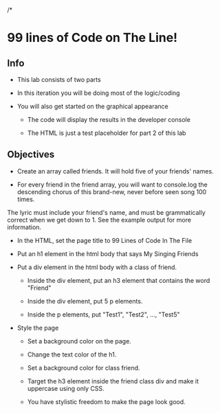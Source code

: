 /*
# 99 lines of Code on The Line!

## Info

* This lab consists of two parts

* In this iteration you will be doing most of the logic/coding

* You will also get started on the graphical appearance

    * The code will display the results in the developer console

    * The HTML is just a test placeholder for part 2 of this lab

## Objectives

* Create an array called friends. It will hold five of your friends' names.

* For every friend in the friend array, you will want to console.log the descending chorus of this brand-new, never before seen song 100 times.

The lyric must include your friend's name, and must be grammatically correct when we get down to 1. See the example output for more information.

* In the HTML, set the page title to 99 Lines of Code In The File

* Put an h1 element in the html body that says My Singing Friends

* Put a div element in the html body with a class of friend.

    * Inside the div element, put an h3 element that contains the word "Friend"

    * Inside the div element, put 5 p elements.

    * Inside the p elements, put "Test1", "Test2", ..., "Test5"

* Style the page

    * Set a background color on the page.

    * Change the text color of the h1.

    * Set a background color for class friend.

    * Target the h3 element inside the friend class div and make it uppercase using only CSS.

    * You have stylistic freedom to make the page look good.
